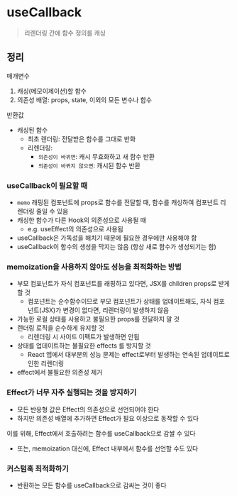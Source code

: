 # useCallback
> 리렌더링 간에 함수 정의를 캐싱

## 정리
매개변수
1. 캐싱(메모이제이션)할 함수
2. 의존성 배열: props, state, 이외의 모든 변수나 함수

반환값
- 캐싱된 함수
  - 최초 렌더링: 전달받은 함수를 그대로 반화
  - 리렌더링:
    - `의존성이 바뀌면`: 캐시 무효화하고 새 함수 반환
    - `의존성이 바뀌지 않으면`: 캐시된 함수 반환

### useCallback이 필요할 때
- `memo` 래핑된 컴포넌트에 props로 함수를 전달할 때, 함수를 캐싱하여 컴포넌트 리렌더링 줄일 수 있음
- 캐싱한 함수가 다른 Hook의 의존성으로 사용될 때
  - e.g. useEffect의 의존성으로 사용됨
- useCallback은 가독성을 해치기 때문에 필요한 경우에만 사용해야 함
- useCallback이 함수의 생성을 막지는 않음 (항상 새로 함수가 생성되기는 함)

### memoization을 사용하지 않아도 성능을 최적화하는 방법
- 부모 컴포넌트가 자식 컴포넌트를 래핑하고 있다면, JSX를 children props로 받게 할 것
  - 컴포넌트는 순수함수이므로 부모 컴포넌트가 상태를 업데이트해도, 자식 컴포넌트(JSX)가 변경이 없다면, 리렌더링이 발생하지 않음
- 가능한 로컬 상태를 사용하고 불필요한 props를 전달하지 말 것
- 렌더링 로직을 순수하게 유지할 것
  - 리렌더링 시 사이드 이펙트가 발생하면 안됨
- 상태를 업데이트하는 불필요한 effects 를 방지할 것
  - React 앱에서 대부분의 성능 문제는 effect로부터 발생하는 연속된 업데이트로 인한 리렌더링
- effect에서 불필요한 의존성 제거

### Effect가 너무 자주 실행되는 것을 방지하기
- 모든 반응형 값은 Effect의 의존성으로 선언되어야 한다
- 하지만 의존성 배열에 추가하면 Effect가 필요 이상으로 동작할 수 있다

이를 위해, Effect에서 호출하려는 함수를 useCallback으로 감쌀 수 있다
- 또는, memoization 대신에, Effect 내부에서 함수를 선언할 수도 있다

### 커스텀훅 최적화하기
- 반환하는 모든 함수를 useCallback으로 감싸는 것이 좋다
